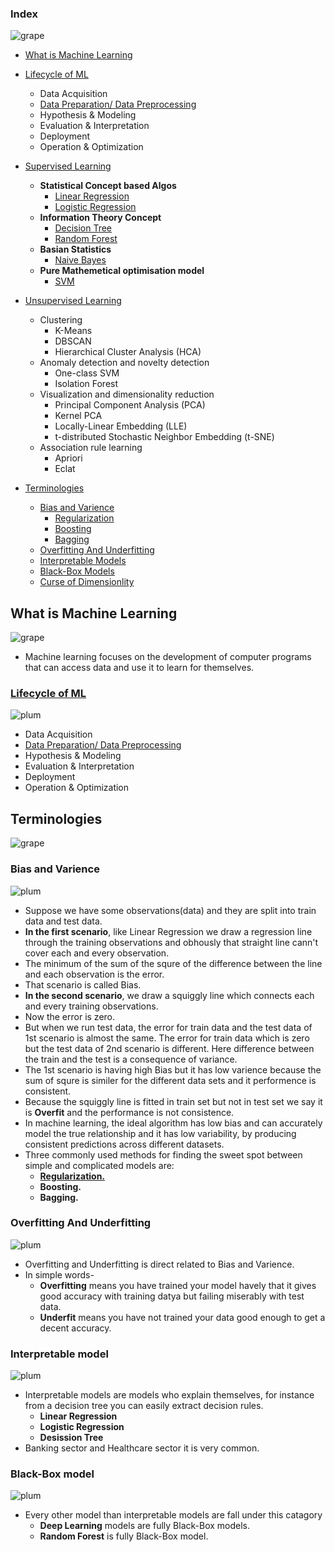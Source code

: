 ### Index 
![grape](https://user-images.githubusercontent.com/12748752/126882595-d1f5449e-14bb-4ab3-809c-292caf0858a1.png)
*  [What is Machine Learning](#what-is-machine-learning)
*  [Lifecycle of ML](https://github.com/iAmKankan/MachineLearning_With_Python/blob/master/ML_lifecycle.md#lifecycle-of-ml)
   * Data Acquisition
   * [Data Preparation/ Data Preprocessing](https://github.com/iAmKankan/Data-Gathering-And-Preprocessing#readme)
   * Hypothesis & Modeling
   * Evaluation & Interpretation
   * Deployment
   * Operation & Optimization
* [Supervised Learning](https://github.com/iAmKankan/MachineLearning_With_Python/tree/master/Supervised) 
  * **Statistical Concept based Algos**
    * [Linear Regression](https://github.com/iAmKankan/MachineLearning_With_Python/tree/master/Supervised/Linear%20Regrassion#readme)
    * [Logistic Regression](https://github.com/iAmKankan/MachineLearning_With_Python/tree/master/Supervised/Logistic%20Regrassion#readme)
  * **Information Theory Concept**
    * [Decision Tree]()
    * [Random Forest]()
  * **Basian Statistics**
    * [Naive Bayes]()
  * **Pure Mathemetical optimisation model**
    * [SVM]()
* [Unsupervised Learning](https://github.com/iAmKankan/MachineLearning_With_Python/blob/master/unsupervised/README.md)
   * Clustering
      * K-Means
      * DBSCAN
      * Hierarchical Cluster Analysis (HCA)
   * Anomaly detection and novelty detection
      * One-class SVM
      * Isolation Forest
  * Visualization and dimensionality reduction
     * Principal Component Analysis (PCA)
     * Kernel PCA
     * Locally-Linear Embedding (LLE)
     * t-distributed Stochastic Neighbor Embedding (t-SNE)
  * Association rule learning
     * Apriori
     * Eclat

* [Terminologies](#terminologies)
   * [Bias and Varience](#bias-and-varience)
     * [Regularization]()
     * [Boosting]()
     * [Bagging]()
   * [Overfitting And Underfitting](#overfitting-and-underfitting)
   * [Interpretable Models](#interpretable-model)
   * [Black-Box Models](#black-box-model)
   * [Curse of Dimensionlity](https://github.com/iAmKankan/Data-Gathering-And-Preprocessing/blob/main/README.md#curse-of-dimentionlity)


## What is Machine Learning
![grape](https://user-images.githubusercontent.com/12748752/126882595-d1f5449e-14bb-4ab3-809c-292caf0858a1.png)
* Machine learning focuses on the development of computer programs that can access data and use it to learn for themselves.

###  [Lifecycle of ML](https://github.com/iAmKankan/MachineLearning_With_Python/blob/master/ML_lifecycle.md#lifecycle-of-ml)
![plum](https://user-images.githubusercontent.com/12748752/126882596-b9ba4645-7001-435e-9a3c-d4416a2543c1.png)

* Data Acquisition
* [Data Preparation/ Data Preprocessing](https://github.com/iAmKankan/Data-Gathering-And-Preprocessing#readme)
* Hypothesis & Modeling
* Evaluation & Interpretation
* Deployment
* Operation & Optimization

 

## Terminologies
![grape](https://user-images.githubusercontent.com/12748752/126882595-d1f5449e-14bb-4ab3-809c-292caf0858a1.png)

### Bias and Varience
![plum](https://user-images.githubusercontent.com/12748752/126882596-b9ba4645-7001-435e-9a3c-d4416a2543c1.png)
* Suppose we have some observations(data) and they are split into train data and test data.
* **In the first scenario**, like Linear Regression we draw a regression line through the training observations and obhously that straight line cann't cover each and every observation.
* The minimum of the sum of the squre of the difference between the line and each observation is the error.
* That scenario is called Bias.
* **In the second scenario**, we draw a squiggly line which connects each and every training observations.
* Now the error is zero.
* But when we run test data, the error for train data and the test data of 1st scenario is almost the same. The error for train data which is zero but the test data of 2nd scenario is different. Here difference between the train and the test is a consequence of variance.
* The 1st scenario is having high Bias but it has low varience because the sum of squre is similer for the different data sets and it performence is consistent.
* Because the squiggly line is fitted in train set but not in test set we say it is **Overfit** and the performance is not consistence.
* In machine learning, the ideal algorithm has low bias and can accurately model the true relationship and it has low variability, by producing consistent predictions across different datasets.
* Three commonly used methods for finding the sweet spot between simple and complicated models are:
  * [**Regularization.**](https://github.com/iAmKankan/Regularization/blob/master/README.md)
  * **Boosting.**
  * **Bagging.**
### Overfitting And Underfitting
![plum](https://user-images.githubusercontent.com/12748752/126882596-b9ba4645-7001-435e-9a3c-d4416a2543c1.png)
* Overfitting and Underfitting is direct related to Bias and Varience.
* In simple words-
  * **Overfitting** means you have trained your model havely that it gives good accuracy with training datya but failing miserably with test data.
  * **Underfit** means you have not trained your data good enough to get a decent accuracy.

### Interpretable model
![plum](https://user-images.githubusercontent.com/12748752/126882596-b9ba4645-7001-435e-9a3c-d4416a2543c1.png)
* Interpretable models are models who explain themselves, for instance from a decision tree you can easily extract decision rules. 
   * **Linear Regression**
   * **Logistic Regression**
   * **Desission Tree**
* Banking sector and Healthcare sector it is very common.
### Black-Box model
![plum](https://user-images.githubusercontent.com/12748752/126882596-b9ba4645-7001-435e-9a3c-d4416a2543c1.png)
* Every other model than interpretable models are fall under this catagory
  * **Deep Learning** models are fully Black-Box models.
  *  **Random Forest** is fully Black-Box model.
  
 
